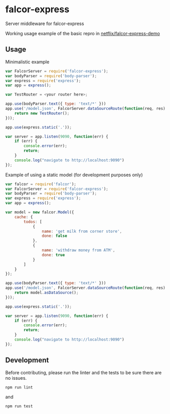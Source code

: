 # falcor-express
Server middleware for falcor-express

Working usage example of the basic repro in [netflix/falcor-express-demo](https://github.com/Netflix/falcor-express-demo)

## Usage
Minimalistic example

```javascript
var FalcorServer = require('falcor-express');
var bodyParser = require('body-parser');
var express = require('express');
var app = express();

var TestRouter = <your router here>;

app.use(bodyParser.text({ type: 'text/*' }))
app.use('/model.json', FalcorServer.dataSourceRoute(function(req, res) {
    return new TestRouter();
}));

app.use(express.static('.'));

var server = app.listen(9090, function(err) {
    if (err) {
        console.error(err);
        return;
    }
    console.log("navigate to http://localhost:9090")
});

```

Example of using a static model (for development purposes only)

```javascript
var falcor = require('falcor');
var FalcorServer = require('falcor-express');
var bodyParser = require('body-parser');
var express = require('express');
var app = express();

var model = new falcor.Model({
    cache: {
        todos: [
            {
                name: 'get milk from corner store',
                done: false
            },
            {
                name: 'withdraw money from ATM',
                done: true
            }
        ]
    }
});

app.use(bodyParser.text({ type: 'text/*' }))
app.use('/model.json', FalcorServer.dataSourceRoute(function(req, res) {
    return model.asDataSource();
}));

app.use(express.static('.'));

var server = app.listen(9090, function(err) {
    if (err) {
        console.error(err);
        return;
    }
    console.log("navigate to http://localhost:9090")
});
```

## Development
Before contributing, please run the linter and the tests to be sure there are no issues.
```
npm run lint
```
and
```
npm run test
```
